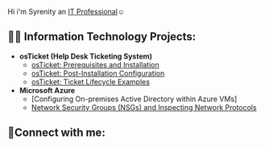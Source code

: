 Hi i'm Syrenity an <a href="https://linkedin.com/in/Josh">IT Professional</a>☺</h1>

<h2>👨‍💻 Information Technology Projects:</h2>

- <b>osTicket (Help Desk Ticketing System)</b>
  - [osTicket: Prerequisites and Installation](https://github.com/syrenity237/osticket-prereqs)
  - [osTicket: Post-Installation Configuration](https://github.com/syrenity237/post-install-config)
  - [osTicket: Ticket Lifecycle Examples](https://github.com/syrenuty237/ticket-lifecycle)
- <b>Microsoft Azure</b>
  - [Configuring On-premises Active Directory within Azure VMs]
  - [Network Security Groups (NSGs) and Inspecting Network Protocols](https://github.com/syrenity237/azure-network-protocols)

<h2>🤳Connect with me:</h2>

